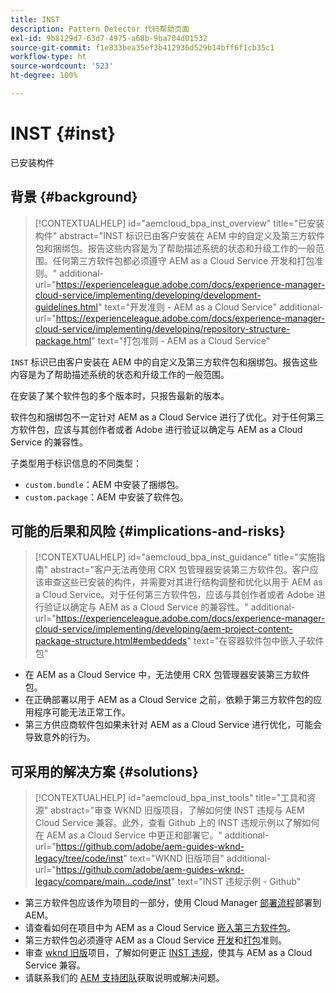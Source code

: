 ```yaml
---
title: INST
description: Pattern Detector 代码帮助页面
exl-id: 9b8129d7-63d7-4975-a68b-9ba704d01532
source-git-commit: f1e833bea35ef3b412936d529b14bff6f1cb35c1
workflow-type: ht
source-wordcount: '523'
ht-degree: 100%

---
```


# INST {#inst}

已安装构件

## 背景 {#background}

>[!CONTEXTUALHELP]
>id="aemcloud_bpa_inst_overview"
>title="已安装构件"
>abstract="INST 标识已由客户安装在 AEM 中的自定义及第三方软件包和捆绑包。报告这些内容是为了帮助描述系统的状态和升级工作的一般范围。任何第三方软件包都必须遵守 AEM as a Cloud Service 开发和打包准则。"
>additional-url="https://experienceleague.adobe.com/docs/experience-manager-cloud-service/implementing/developing/development-guidelines.html" text="开发准则 - AEM as a Cloud Service"
>additional-url="https://experienceleague.adobe.com/docs/experience-manager-cloud-service/implementing/developing/repository-structure-package.html" text="打包准则 - AEM as a Cloud Service"

`INST` 标识已由客户安装在 AEM 中的自定义及第三方软件包和捆绑包。报告这些内容是为了帮助描述系统的状态和升级工作的一般范围。

在安装了某个软件包的多个版本时，只报告最新的版本。

软件包和捆绑包不一定针对 AEM as a Cloud Service 进行了优化。对于任何第三方软件包，应该与其创作者或者 Adobe 进行验证以确定与 AEM as a Cloud Service 的兼容性。

子类型用于标识信息的不同类型：

* `custom.bundle`：AEM 中安装了捆绑包。
* `custom.package`：AEM 中安装了软件包。

## 可能的后果和风险 {#implications-and-risks}

>[!CONTEXTUALHELP]
>id="aemcloud_bpa_inst_guidance"
>title="实施指南"
>abstract="客户无法再使用 CRX 包管理器安装第三方软件包。客户应该审查这些已安装的构件，并需要对其进行结构调整和优化以用于 AEM as a Cloud Service。对于任何第三方软件包，应该与其创作者或者 Adobe 进行验证以确定与 AEM as a Cloud Service 的兼容性。"
>additional-url="https://experienceleague.adobe.com/docs/experience-manager-cloud-service/implementing/developing/aem-project-content-package-structure.html#embeddeds" text="在容器软件包中嵌入子软件包"


* 在 AEM as a Cloud Service 中，无法使用 CRX 包管理器安装第三方软件包。
* 在正确部署以用于 AEM as a Cloud Service 之前，依赖于第三方软件包的应用程序可能无法正常工作。
* 第三方供应商软件包如果未针对 AEM as a Cloud Service 进行优化，可能会导致意外的行为。

## 可采用的解决方案 {#solutions}

>[!CONTEXTUALHELP]
>id="aemcloud_bpa_inst_tools"
>title="工具和资源"
>abstract="审查 WKND 旧版项目，了解如何使 INST 违规与 AEM Cloud Service 兼容。此外，查看 Github 上的 INST 违规示例以了解如何在 AEM as a Cloud Service 中更正和部署它。"
>additional-url="https://github.com/adobe/aem-guides-wknd-legacy/tree/code/inst" text="WKND 旧版项目"
>additional-url="https://github.com/adobe/aem-guides-wknd-legacy/compare/main...code/inst" text="INST 违规示例 - Github"

* 第三方软件包应该作为项目的一部分，使用 Cloud Manager [部署流程](https://experienceleague.adobe.com/docs/experience-manager-cloud-service/implementing/using-cloud-manager/deploy-code.html#deployment-process)部署到 AEM。
* 请查看如何在项目中为 AEM as a Cloud Service [嵌入第三方软件包](https://experienceleague.adobe.com/docs/experience-manager-cloud-service/implementing/developing/aem-project-content-package-structure.html#embedding-3rd-party-packages)。
* 第三方软件包必须遵守 AEM as a Cloud Service [开发](https://experienceleague.adobe.com/docs/experience-manager-cloud-service/implementing/developing/development-guidelines.html)和[打包](https://experienceleague.adobe.com/docs/experience-manager-cloud-service/implementing/developing/repository-structure-package.html)准则。
* 审查 [wknd 旧版](https://github.com/adobe/aem-guides-wknd-legacy/tree/code/inst)项目，了解如何更正 [INST 违规](https://github.com/adobe/aem-guides-wknd-legacy/compare/main...code/inst)，使其与 AEM as a Cloud Service 兼容。
* 请联系我们的 [AEM 支持团队](https://helpx.adobe.com/cn/enterprise/using/support-for-experience-cloud.html)获取说明或解决问题。

